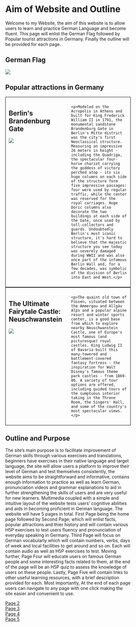 <h1>Aim of Website and Outline</h1>

<p>
Welcome to my Website, the aim of this website is to allow users to learn and practice German Language and become fluent. This page will enlist the German Flag followed by Popular tourist attractions in Germany. Finally the outline will be provided for each page.
</p>

<h2>German Flag</h2>
<p>
<img src="https://www.worldatlas.com/r/w1200-h701-c1200x701/upload/63/3f/7a/untitled-design-281.jpg">
</p>

<h2>Popular attractions in Germany</h2>

<style>
* {
  box-sizing: border-box;
}

/* Create two equal columns that floats next to each other */

.column {
  float: left;
  width: 50%;
  padding: 10px;
}

/* Border around the container */

.row {
   border: 1px solid black;
}

/* Clear floats after the columns */

.row:after {
  content: "";
  display: table;
  clear: both;
}

/* Responsive layout - makes the two columns stack on top of each other instead of next to each other */

@media screen and (max-width: 600px) {
  .column {
    width: 100%;
  }
}
</style>

<div class="row">
  <div class="column">
    <h2>Berlin's Brandenburg Gate</h2>
    <p><img src="https://www.planetware.com/photos-large/D/germany-brandenburg-gate.jpg" /></p>
  </div>
  <div class="column">
  
    <p>Modeled on the Acropolis in Athens and built for King Frederick William II in 1791, the monumental sandstone Brandenburg Gate in Berlin's Mitte district was the city's first Neoclassical structure. Measuring an impressive 26 meters in height - including the Quadriga, the spectacular four-horse chariot carrying the goddess of victory perched atop - its six huge columns on each side of the structure form five impressive passages: four were used by regular traffic, while the center was reserved for the royal carriages. Huge Doric columns also decorate the two buildings at each side of the Gate, once used by toll-collectors and guards. Undoubtedly Berlin's most iconic structure, it's hard to believe that the majestic structure you see today was severely damaged during WWII and was also once part of the infamous Berlin Wall and, for a few decades, was symbolic of the division of Berlin into East and West.</p>
  </div>
</div>


<style>
* {
  box-sizing: border-box;
}

/* Create two equal columns that floats next to each other */

.column {
  float: left;
  width: 50%;
  padding: 10px;
}

/* Border around the container */

.row {
   border: 1px solid black;
}

/* Clear floats after the columns */

.row:after {
  content: "";
  display: table;
  clear: both;
}

/* Responsive layout - makes the two columns stack on top of each other instead of next to each other */

@media screen and (max-width: 600px) {
  .column {
    width: 100%;
  }
}
</style>

<div class="row">
  <div class="column">
    <h2>The Ultimate Fairytale Castle: Neuschwanstein</h2>
    <p><img src="https://www.planetware.com/photos-large/D/germany-neuschwanstein-castle.jpg" /></p>
  </div>
  <div class="column">
  
    <p>The quaint old town of Füssen, situated between the Ammergau and Allgäu Alps and a popular alpine resort and winter sports center, is a good base from which to explore nearby Neuschwanstein Castle, one of Europe's most famous (and picturesque) royal castles. King Ludwig II of Bavaria built this many-towered and battlement-covered fantasy fortress - the inspiration for Walt Disney's famous theme park castles - from 1869-86. A variety of tour options are offered, including guided tours of the sumptuous interior taking in the Throne Room, the Singers' Hall, and some of the country's most spectacular views.</p>
  </div>
</div>

<h2>Outline and Purpose</h2>

<p>
  The site’s main purpose is to facilitate improvement of German skills through various exercises and translations, beginners have exercises in their native language and target language, the site will allow users a platform to improve their level of German and test themselves consistently, the website aims to be straightforward and informative, contains enough information to practice as well as learn German, pronunciation videos and grammar explanations to aid in further strengthening the skills of users and are very useful for new learners. Multimedia coupled with a simple and intuitive layout of the website tests users’ cognitive abilities and aids in becoming proficient in German language.
The website will have 5 pages in total. First Page being the home page followed by Second Page; which will enlist facts, popular attractions and thier history and will contain various H5P exercises to test users fluency and pronunciation of everyday speaking in Germany. Third Page will focus on German vocabularly which will contain numbers, verbs, days of week and local facilities to get around and so on. Each will contain audio as well as H5P exercises to test. Moving further, Page Four will educate users on famous German people and some interesting facts related to them, at the end of the page will be an H5P quiz to assess the knowledge of users on these people. Lastly, Page Five will contain links to other useful learning resources, with a brief description provided for each. 
Most importantly, At the end of each page users can navigate to any page with one click making the site easier and convenient to use.
</p>

<p>
  <a href="aboutgermany.html">Page 2</a> <br>
  <a href="germanvocabularly.html">Page 3</a> <br>
  <a href="famouspeople.html">Page 4</a> <br>
  <a href="furtherstudy.html">Page 5</a>
</p>
